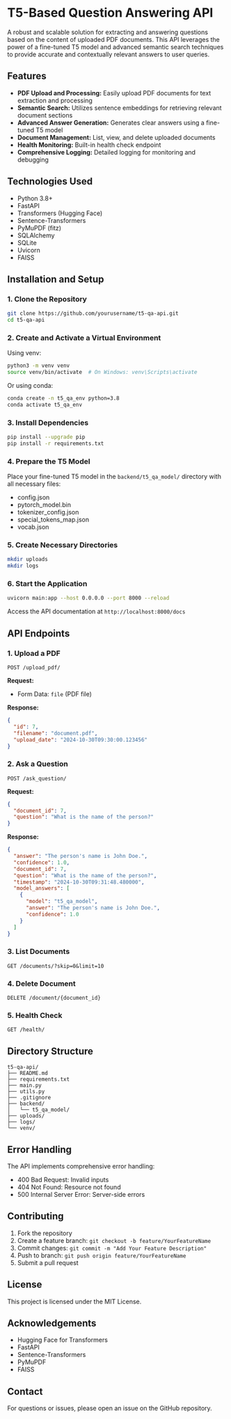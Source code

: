 # T5-Based Question Answering API

A robust and scalable solution for extracting and answering questions based on the content of uploaded PDF documents. This API leverages the power of a fine-tuned T5 model and advanced semantic search techniques to provide accurate and contextually relevant answers to user queries.

## Features

- **PDF Upload and Processing:** Easily upload PDF documents for text extraction and processing
- **Semantic Search:** Utilizes sentence embeddings for retrieving relevant document sections
- **Advanced Answer Generation:** Generates clear answers using a fine-tuned T5 model
- **Document Management:** List, view, and delete uploaded documents
- **Health Monitoring:** Built-in health check endpoint
- **Comprehensive Logging:** Detailed logging for monitoring and debugging

## Technologies Used

- Python 3.8+
- FastAPI
- Transformers (Hugging Face)
- Sentence-Transformers
- PyMuPDF (fitz)
- SQLAlchemy
- SQLite
- Uvicorn
- FAISS

## Installation and Setup

### 1. Clone the Repository

```bash
git clone https://github.com/yourusername/t5-qa-api.git
cd t5-qa-api
```

### 2. Create and Activate a Virtual Environment

Using venv:
```bash
python3 -m venv venv
source venv/bin/activate  # On Windows: venv\Scripts\activate
```

Or using conda:
```bash
conda create -n t5_qa_env python=3.8
conda activate t5_qa_env
```

### 3. Install Dependencies

```bash
pip install --upgrade pip
pip install -r requirements.txt
```

### 4. Prepare the T5 Model

Place your fine-tuned T5 model in the `backend/t5_qa_model/` directory with all necessary files:
- config.json
- pytorch_model.bin
- tokenizer_config.json
- special_tokens_map.json
- vocab.json

### 5. Create Necessary Directories

```bash
mkdir uploads
mkdir logs
```

### 6. Start the Application

```bash
uvicorn main:app --host 0.0.0.0 --port 8000 --reload
```

Access the API documentation at `http://localhost:8000/docs`

## API Endpoints

### 1. Upload a PDF

```http
POST /upload_pdf/
```

**Request:**
- Form Data: `file` (PDF file)

**Response:**
```json
{
  "id": 7,
  "filename": "document.pdf",
  "upload_date": "2024-10-30T09:30:00.123456"
}
```

### 2. Ask a Question

```http
POST /ask_question/
```

**Request:**
```json
{
  "document_id": 7,
  "question": "What is the name of the person?"
}
```

**Response:**
```json
{
  "answer": "The person's name is John Doe.",
  "confidence": 1.0,
  "document_id": 7,
  "question": "What is the name of the person?",
  "timestamp": "2024-10-30T09:31:48.480000",
  "model_answers": [
    {
      "model": "t5_qa_model",
      "answer": "The person's name is John Doe.",
      "confidence": 1.0
    }
  ]
}
```

### 3. List Documents

```http
GET /documents/?skip=0&limit=10
```

### 4. Delete Document

```http
DELETE /document/{document_id}
```

### 5. Health Check

```http
GET /health/
```

## Directory Structure

```
t5-qa-api/
├── README.md
├── requirements.txt
├── main.py
├── utils.py
├── .gitignore
├── backend/
│   └── t5_qa_model/
├── uploads/
├── logs/
└── venv/
```

## Error Handling

The API implements comprehensive error handling:
- 400 Bad Request: Invalid inputs
- 404 Not Found: Resource not found
- 500 Internal Server Error: Server-side errors

## Contributing

1. Fork the repository
2. Create a feature branch: `git checkout -b feature/YourFeatureName`
3. Commit changes: `git commit -m "Add Your Feature Description"`
4. Push to branch: `git push origin feature/YourFeatureName`
5. Submit a pull request

## License

This project is licensed under the MIT License.

## Acknowledgements

- Hugging Face for Transformers
- FastAPI
- Sentence-Transformers
- PyMuPDF
- FAISS

## Contact

For questions or issues, please open an issue on the GitHub repository.
